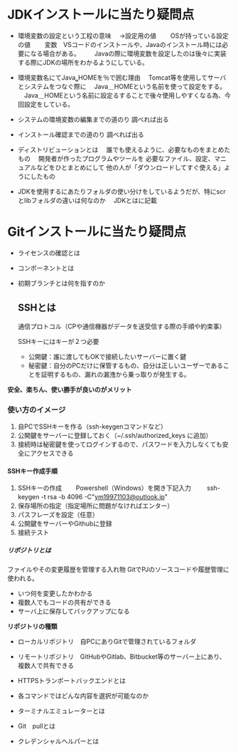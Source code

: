 # JDKインストールに当たり疑問点
 - 環境変数の設定という工程の意味
  　→設定用の値
  　　OSが持っている設定の値
  　　変数　VSコードのインストールや、Javaのインストール時には必要になる場合がある。
  　　Javaの際に環境変数を設定したのは後々に実装する際にJDKの場所をわかるようにしている。

 - 環境変数名にてJava‗HOMEを％で囲む理由
  　Tomcat等を使用してサーバとシステムをつなぐ際に
  　Java＿HOMEという名前を使って設定をする。
  　Java＿HOMEという名前に設定るすることで後々使用しやすくなる為、今回設定をしている。

 - システムの環境変数の編集までの道のり
   調べれば出る

 - インストール確認までの道のり
    調べれば出る
 
 - ディストリビューションとは
  　誰でも使えるように、必要なものをまとめたもの
  　開発者が作ったプログラムやツールを
必要なファイル、設定、マニュアルなどをひとまとめにして
他の人が「ダウンロードしてすぐ使える」ようにしたもの

 - JDKを使用するにあたりフォルダの使い分けをしているようだが、特にscrとlibフォルダの違いは何なのか
  　JDKとはに記載

# Gitインストールに当たり疑問点
 - ライセンスの確認とは 
 - コンポーネントとは
 - 初期ブランチとは何を指すのか
 
   ## SSHとは
     通信プロトコル（CPや通信機器がデータを送受信する際の手順や約束事）

     SSHキーにはキーが２つ必要
     - 公開鍵：誰に渡してもOKで接続したいサーバーに置く鍵
     - 秘密鍵：自分のPCだけに保管するもの、自分は正しいユーザーであることを証明するもの、漏れの漏洩から乗っ取りが発生する。
  
  __安全、楽ちん、使い勝手が良いのがメリット__

  ### 使い方のイメージ
   1. 自PCでSSHキーを作る（ssh-keygenコマンドなど）
   2. 公開鍵をサーバーに登録しておく（~/.ssh/authorized_keys に追加）
   3. 接続時は秘密鍵を使ってログインするので、パスワードを入力しなくても安全にアクセスできる
   
  #### SSHキー作成手順
   1. SSHキーの作成
   　　Powershell（Windows）を開き下記入力
   　　 ssh-keygen -t rsa -b 4096 -C"ym19971103@outlook.jp"   　　
   2. 保存場所の指定（指定場所に問題がなければエンター）
   3. パスフレーズを設定（任意）
   4. 公開鍵をサーバーやGithubに登録
   5. 接続テスト
   
  ##### リポジトリとは
  ファイルやその変更履歴を管理する入れ物
  GitでPJのソースコードや履歴管理に使われる。
  - いつ何を変更したかわかる
  - 複数人でもコードの共有ができる
  - サーバ上に保存してバックアップになる
  
  __リポジトリの種類__
  - ローカルリポジトリ　自PCにありGitで管理されているフォルダ
  - リモートリポジトリ　GitHubやGitlab、Bitbucket等のサーバー上にあり、複数人で共有できる
  
  

 - HTTPSトランポートバックエンドとは
 - 各コマンドではどんな内容を選択が可能なのか
 - ターミナルエミュレーターとは
 - Git　pullとは
 - クレデンシャルヘルパーとは


